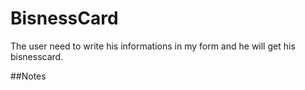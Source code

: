 # BisnessCard
The user need to write his informations in my form and he will get his bisnesscard. 

##Notes
